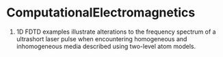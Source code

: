 # ComputationalElectromagnetics

1. 1D FDTD examples illustrate alterations to the frequency spectrum of a ultrashort laser pulse when encountering homogeneous and inhomogeneous media described using two-level atom models.
